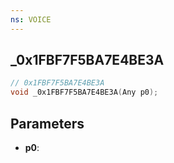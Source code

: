 ```yaml
---
ns: VOICE
---
```

## _0x1FBF7F5BA7E4BE3A

```c
// 0x1FBF7F5BA7E4BE3A
void _0x1FBF7F5BA7E4BE3A(Any p0);
```

## Parameters
* **p0**:
